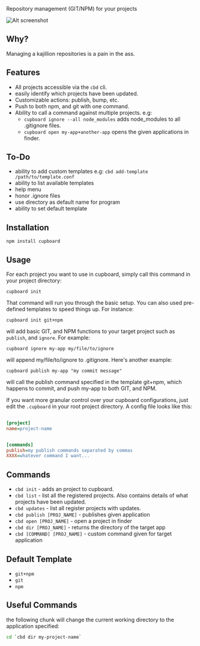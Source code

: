 Repository management (GIT/NPM) for your projects       


![Alt screenshot](http://i.imgur.com/YWIey.png)    


## Why?                                                     
       
Managing a kajillion repositories is a pain in the ass. 

## Features                                
           
- All projects accessible via the `cbd` cli.
- easily identify which projects have been updated. 
- Customizable actions: publish, bump, etc.      
- Push to both npm, and git with one command. 
- Ability to call a command against multiple projects. e.g:
	- `cupboard ignore --all node_modules` adds node_modules to all .gitignore files.
	- `cupboard open my-app+another-app` opens the given applications in finder.
                                            

## To-Do

- ability to add custom templates e.g: `cbd add-template /path/to/template.conf`
- ability to list available templates
- help menu
- honor .ignore files
- use directory as default name for program
- ability to set default template

## Installation 

	npm install cupboard
                             

## Usage                                   
                          
For each project you want to use in cupboard, simply call this command in your project directory:
                                            
	cupboard init               

That command will run you through the basic setup. You can also used pre-defined templates to speed things up. For instance:
    
	cupboard init git+npm
	                         
will add basic GIT, and NPM functions to your target project such as `publish`, and `ignore`. For example:

	cupboard ignore my-app my/file/to/ignore
	
will append my/file/to/ignore to .gitignore. Here's another example:

 	cupboard publish my-app "my commit message"
                   
will call the publish command specified in the template git+npm, which happens to commit, and push my-app to both GIT, and NPM.       



If you want more granular control over your cupboard configurations, just edit the `.cupboard` in your root project directory. A config file looks like this:

````ini
    
[project]
name=project-name


[commands]
publish=my publish commands separated by commas
XXXX=whatever command I want...

````                                                                                                        
                             
## Commands           
                  
- `cbd init` - adds an project to cupboard.
- `cbd list` - list all the registered projects. Also contains details of what projects have
been updated.         
- `cbd updates` - list all register projects with updates.                                                                          
- `cbd publish [PROJ_NAME]` - publishes given application                        
- `cbd open [PROJ_NAME]` - open a project in finder    
- `cbd dir [PROJ_NAME]` - returns the directory of the target app     
- `cbd [COMMAND] [PROJ_NAME]` - custom command given for target application 


## Default Template

- `git+npm`
- `git`
- `npm`


## Useful Commands

the following chunk will change the current working directory to the application specified:   

````bash       
cd `cbd dir my-project-name`
````      
            




              

                       




                                    

